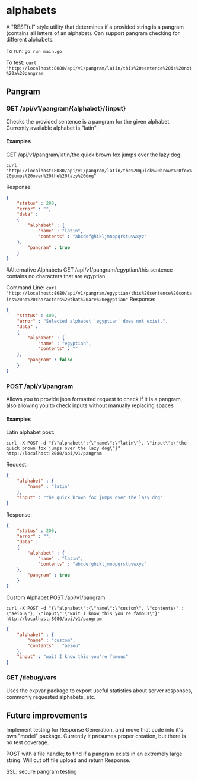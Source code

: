 # alphabets
A "RESTful" style utility that determines if a provided string is a pangram (contains all letters of an alphabet).
Can support pangram checking for different alphabets.

To run: `go run main.go`

To test:  `curl "http://localhost:8080/api/v1/pangram/latin/this%20sentence%20is%20not%20a%20pangram`
## Pangram

### GET /api/v1/pangram/{alphabet}/{input}

Checks the provided sentence is a pangram for the given alphabet. Currently available alphabet is "latin".

#### Examples
GET /api/v1/pangram/latin/the quick brown fox jumps over the lazy dog

`curl "http://localhost:8080/api/v1/pangram/latin/the%20quick%20brown%20fox%20jumps%20over%20the%20lazy%20dog"`

Response:
```json
{
	"status" : 200,
	"error" : "",
	"data" :
	{
		"alphabet" : {
			"name" : "latin",
			"contents" : "abcdefghikljmnopqrstuvwxyz"
	},
		"pangram" : true
	}
}
```

#Alternative Alphabets
GET /api/v1/pangram/egyptian/this sentence contains no characters that are egyptian

Command Line: `curl "http://localhost:8080/api/v1/pangram/egyptian/this%20sentence%20contains%20no%20characters%20that%20are%20egyptian"`
Response:
```json
{
	"status" : 400,
	"error" : "Selected alphabet 'egyptian' does not exist.",
	"data" :
	{
		"alphabet" : {
			"name" : "egyptian",
			"contents" : ""
	},
		"pangram" : false
	}
}
```



### POST /api/v1/pangram
Allows you to provide json formatted request to check if it is a pangram, also allowing you to check inputs without manually replacing spaces
#### Examples

Latin alphabet post:
```shell
curl -X POST -d "{\"alphabet\":{\"name\":\"latin\"}, \"input\":\"the quick brown fox jumps over the lazy dog\"}" http://localhost:8080/api/v1/pangram
```

Request:
```json
{
	"alphabet" : {
		"name" : "latin"
	},
	"input" : "the quick brown fox jumps over the lazy dog"
}
```

Response:
```json
{
	"status" : 200,
	"error" : "",
	"data" :
	{
		"alphabet" : {
			"name" : "latin",
			"contents" : "abcdefghikljmnopqrstuvwxyz"
	},
		"pangram" : true
	}
}
```

Custom Alphabet
POST /api/v1/pangram

```shell
curl -X POST -d "{\"alphabet\":{\"name\":\"custom\", \"contents\" : \"aeiou\"}, \"input\":\"wait I know this you're famous\"}" http://localhost:8080/api/v1/pangram
```


```json
{
	"alphabet" : {
		"name" : "custom",
		"contents" : "aeiou"
	},
	"input" : "wait I know this you're famous"
}

```

### GET /debug/vars

Uses the expvar package to export useful statistics about server responses, commonly requested alphabets, etc.

## Future improvements

Implement testing for Response Generation, and move that code into it's own "model" package. Currently it presumes proper creation, but there is no test coverage.


POST with a file handle; to find if a pangram exists in an extremely large string. Will cut off file upload and return Response.

SSL: secure pangram testing
